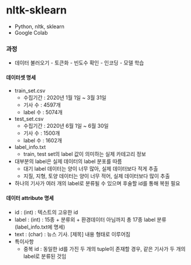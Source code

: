 # nltk-sklearn

- Python, nltk, sklearn
- Google Colab

### 과정
- 데이터 불러오기 - 토큰화 - 빈도수 확인 - 인코딩 - 모델 학습
 
 
#### 데이터셋 명세

- train_set.csv
  - 수집기간 : 2020년 1월 1일 ~ 3월 31일
  - 기사 수 : 4597개
  - label 수 : 5074개
- test_set.csv
  - 수집기간 : 2020년 6월 1일 ~ 6월 30일
  - 기사 수 : 1500개
  - label 수 : 1602개
- label_info.txt
  - train, test set의 label 값이 의미하는 실제 카테고리 정보
- 대부분의 label은 실제 데이터의 label 분포를 따름
   - 대기 label 데이터는 양이 너무 많아, 실제 데이터보다 적게 추출
   - 지질, 지형, 토양 데이터는 양이 너무 적어, 실제 데이터보다 많이 추출
- 하나의 기사가 여러 개의 label로 분류될 수 있으며 후술할 id를 통해 복원 필요

#### 데이터 attribute 명세

- id : (int) : 텍스트의 고유한 id
- label : (int) : 15종 + 분류외 + 환경데이터 아님까지 총 17종 label 분류(label_info.txt에 명세)
- text : (char) : 뉴스 기사. [제목] 내용 형태로 이루어짐
- 특이사항
  - 중복 id : 동일한 id를 가진 두 개의 tuple이 존재할 경우, 같은 기사가 두 개의 label로 분류된 것임
